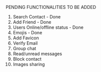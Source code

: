 
PENDING FUNCTIONALITIES TO BE ADDED

1. Search Contact               - Done
2. Add Friend                   - Done
3. Users Online/offline status  - Done
4. Emojis                       - Done
5. Add Favicon
5. Verify Email
6. Group chat
7. Read/unread messages
8. Block contact
9. Images sharing